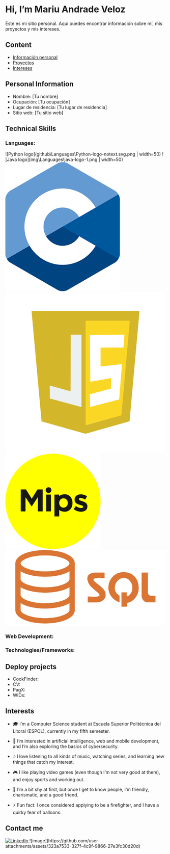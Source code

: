 # Hi, I’m Mariu Andrade Veloz
Este es mi sitio personal. Aquí puedes encontrar información sobre mí, mis proyectos y mis intereses.

## Content
* [Información personal](#información-personal)
* [Proyectos](#proyectos)
* [Intereses](#intereses)

## Personal Information
* Nombre: [Tu nombre]
* Ocupación: [Tu ocupación]
* Lugar de residencia: [Tu lugar de residencia]
* Sitio web: [Tu sitio web]

## Technical Skills
### Languages:
![Python logo](github\Languages\Python-logo-notext.svg.png | width=50)
![Java logo](img\Languages\java-logo-1.png | width=50)
![C logo](img\Languages\C_Logo.png)
![JS logo](img\Languages\javascript-logo-javascript-icon-transparent-free-png.webp)
![MIPS logo](img\Languages\mips-logo-A2C5DD00CD-seeklogo.com.png)
![SQL logo](img\Languages\Sql_data_base_with_logo.png)


### Web Development:

### Technologies/Frameworks:

## Deploy projects
* CookFinder:
* CV:
* PagX:
* WIDs: 
  
## Interests
- 🎓 I’m a Computer Science student at Escuela Superior Politécnica del Litoral (ESPOL), currently in my fifth semester.
- 👀 I’m interested in artificial intelligence, web and mobile development, and I’m also exploring the basics of cybersecurity.
  
- 🎶 I love listening to all kinds of music, watching series, and learning new things that catch my interest.
- 🎮 I like playing video games (even though I’m not very good at them), and enjoy sports and working out.
  
- 🤝 I’m a bit shy at first, but once I get to know people, I’m friendly, charismatic, and a good friend.
- ⚡ Fun fact: I once considered applying to be a firefighter, and I have a quirky fear of balloons.

## Contact me
<a href="https://www.linkedin.com/in/mariu-andrade-veloz-9256b9279">
  <img src="https://img.freepik.com/vector-premium/logotipo-cuadrado-linkedin-aislado-sobre-fondo-blanco_469489-892.jpg" alt="LinkedIn" width="50">
</a>
![image](https://github.com/user-attachments/assets/323a7533-327f-4c9f-9866-27e3fc30d20d)

